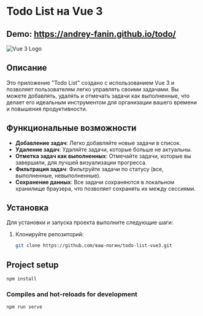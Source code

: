 # Todo List на Vue 3

## Demo: https://andrey-fanin.github.io/todo/

![Vue 3 Logo](https://vuejs.org/images/logo.png)

## Описание

Это приложение "Todo List" создано с использованием Vue 3 и позволяет пользователям легко управлять своими задачами. Вы можете добавлять, удалять и отмечать задачи как выполненные, что делает его идеальным инструментом для организации вашего времени и повышения продуктивности.

## Функциональные возможности

- **Добавление задач**: Легко добавляйте новые задачи в список.
- **Удаление задач**: Удаляйте задачи, которые больше не актуальны.
- **Отметка задач как выполненных**: Отмечайте задачи, которые вы завершили, для лучшей визуализации прогресса.
- **Фильтрация задач**: Фильтруйте задачи по статусу (все, выполненные, невыполненные).
- **Сохранение данных**: Все задачи сохраняются в локальном хранилище браузера, что позволяет сохранять их между сессиями.

## Установка

Для установки и запуска проекта выполните следующие шаги:

1. Клонируйте репозиторий:

   ```bash
   git clone https://github.com/ваш-логин/todo-list-vue3.git


## Project setup
```
npm install
```

### Compiles and hot-reloads for development
```
npm run serve
```

